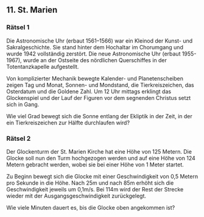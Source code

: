 ## 11. St. Marien

### Rätsel 1
Die Astronomische Uhr (erbaut 1561–1566) war ein Kleinod der Kunst- und Sakralgeschichte. Sie stand hinter dem Hochaltar im Chorumgang und wurde 1942 vollständig zerstört. Die neue Astronomische Uhr (erbaut 1955-1967), wurde an der Ostseite des nördlichen Querschiffes in der Totentanzkapelle aufgestellt. 

Von komplizierter Mechanik bewegte Kalender- und Planetenscheiben zeigen Tag und Monat, Sonnen- und Mondstand, die Tierkreiszeichen, das Osterdatum und die Goldene Zahl. Um 12 Uhr mittags erklingt das Glockenspiel und der Lauf der Figuren vor dem segnenden Christus setzt sich in Gang.

Wie viel Grad bewegt sich die Sonne entlang der Ekliptik in der Zeit, in der ein Tierkreiszeichen zur Hälfte durchlaufen wird?

### Rätsel 2
Der Glockenturm der St. Marien Kirche hat eine Höhe von 125 Metern. Die Glocke soll nun den Turm hochgezogen werden und auf eine Höhe von 124 Metern gebracht werden, wobei sie bei einer Höhe von 1 Meter startet.

Zu Beginn bewegt sich die Glocke mit einer Geschwindigkeit von 0,5 Metern pro Sekunde in die Höhe. Nach 25m und nach 85m erhöht sich die Geschwindigkeit jeweils um 0,1m/s. Bei 114m wird der Rest der Strecke wieder mit der Ausgangsgeschwindigkeit zurückgelegt.

Wie viele Minuten dauert es, bis die Glocke oben angekommen ist? 
